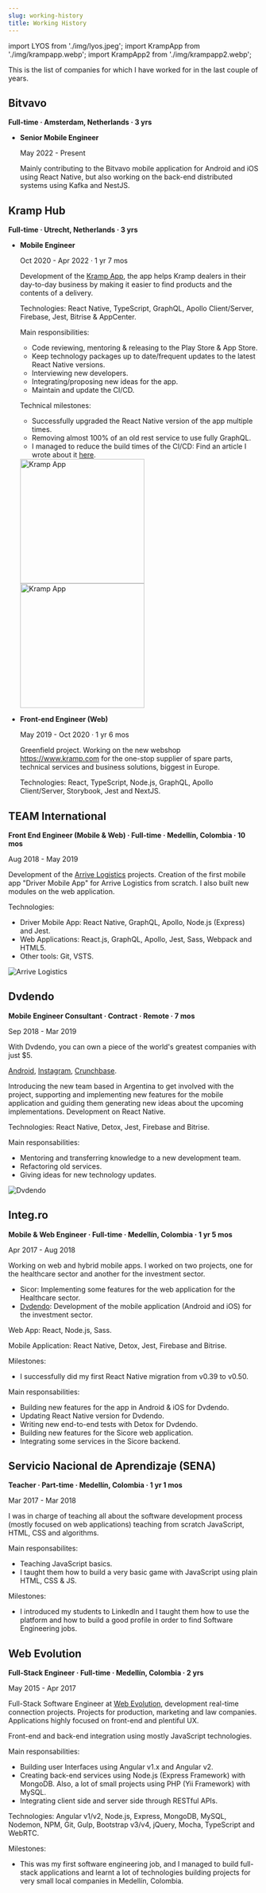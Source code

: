 ```yaml
---
slug: working-history
title: Working History
---
```


import LYOS from './img/lyos.jpeg';
import KrampApp from './img/krampapp.webp';
import KrampApp2 from './img/krampapp2.webp';

This is the list of companies for which I have worked for in the last couple of years.

## Bitvavo

**Full-time · Amsterdam, Netherlands · 3 yrs**

- **Senior Mobile Engineer**

  May 2022 - Present

  Mainly contributing to the Bitvavo mobile application for Android and iOS using React Native, but also working on the back-end distributed systems using Kafka and NestJS.

<!-- ## Springboard

**Mentor (Software Engineering Career Track) · Part-time · Remote**

Jul 2022 - Present

Mentoring students on software engineering. From front-end to back-end development as well as data structures and algorithms.

Providing guidance to students from the University of South Florida, University of Massachusetts Global and University of Maryland Global.

## LYOS

**Part-time · Remote · 3 yrs 10 mos**

[LYOS](https://www.lyos.com/), LIVE YOUR OWN STORY - Your next-generation travel journal and trip planner.

- **Lead Mobile Engineer**

  Sep 2019 - Jun 2022 · 2 yrs 10 mos

  Leading the mobile development of LYOS, working closely with a remote team around the world based on Europe, US and South America.

- **Mobile Engineer**

  Sep 2018 - Sep 2019 · 1 yr 1 mo

  Creating the LYOS mobile application from scratch. A hybrid mobile application for iOS and Android. Wide focus on image processing, geolocation, maps, background tasks, cloud messaging, push notifications and network information.

  Technologies: React Native, TypeScript, Apollo Client, GraphQL, Mapbox and AWS services (Amplify, AppSync & Cognito).

<div style={{ marginLeft: "30px" }}>
  <img src={LYOS} alt="LYOS App" width="450" />
</div> -->

## Kramp Hub

**Full-time · Utrecht, Netherlands · 3 yrs**

- **Mobile Engineer**

  Oct 2020 - Apr 2022 · 1 yr 7 mos

  Development of the [Kramp App](https://www.kramp.com/shop-be/nl/l/kramp-app), the app helps Kramp dealers in their day-to-day business by making it easier to find products and the contents of a delivery.

  Technologies: React Native, TypeScript, GraphQL, Apollo Client/Server, Firebase, Jest, Bitrise & AppCenter.

  Main responsibilities:

  - Code reviewing, mentoring & releasing to the Play Store & App Store.
  - Keep technology packages up to date/frequent updates to the latest React Native versions.
  - Interviewing new developers.
  - Integrating/proposing new ideas for the app.
  - Maintain and update the CI/CD.

  Technical milestones:

  - Successfully upgraded the React Native version of the app multiple times.
  - Removing almost 100% of an old rest service to use fully GraphQL.
  - I managed to reduce the build times of the CI/CD: Find an article I wrote about it [here](/blog/optimizing-bitrise-build-times/).

  <div style={{ marginLeft: "30px", marginTop: "10px" }}>
    <img src={KrampApp} alt="Kramp App" width="250" />
    <img src={KrampApp2} alt="Kramp App" width="250" />
  </div>

- **Front-end Engineer (Web)**

  May 2019 - Oct 2020 · 1 yr 6 mos

  Greenfield project. Working on the new webshop https://www.kramp.com for the one-stop supplier of spare parts, technical services and business solutions, biggest in Europe.

  Technologies: React, TypeScript, Node.js, GraphQL, Apollo Client/Server, Storybook, Jest and NextJS.

## TEAM International

**Front End Engineer (Mobile & Web) · Full-time · Medellín, Colombia · 10 mos**

Aug 2018 - May 2019

Development of the [Arrive Logistics](https://www.arrivelogistics.com/) projects. Creation of the first mobile app "Driver Mobile App" for Arrive Logistics from scratch. I also built new modules on the web application.

Technologies:

- Driver Mobile App: React Native, GraphQL, Apollo, Node.js (Express) and Jest.
- Web Applications: React.js, GraphQL, Apollo, Jest, Sass, Webpack and HTML5.
- Other tools: Git, VSTS.

![Arrive Logistics](./img/arrive-logistics.jpeg)

## Dvdendo

**Mobile Engineer Consultant · Contract · Remote · 7 mos**

Sep 2018 - Mar 2019

With Dvdendo, you can own a piece of the world's greatest companies with just $5.

[Android](https://play.google.com/store/apps/details?id=com.dvdendo&hl=en&gl=US), [Instagram](https://www.instagram.com/mydvdendo/), [Crunchbase](https://www.crunchbase.com/organization/dvdendo).

Introducing the new team based in Argentina to get involved with the project, supporting and implementing new features for the mobile application and guiding them generating new ideas about the upcoming implementations. Development on React Native.

Technologies: React Native, Detox, Jest, Firebase and Bitrise.

Main responsabilities:

- Mentoring and transferring knowledge to a new development team.
- Refactoring old services.
- Giving ideas for new technology updates.

![Dvdendo](./img/dvdendo.jpeg)

## Integ.ro

**Mobile & Web Engineer · Full-time · Medellín, Colombia · 1 yr 5 mos**

Apr 2017 - Aug 2018

Working on web and hybrid mobile apps. I worked on two projects, one for the healthcare sector and another for the investment sector.

- Sicor: Implementing some features for the web application for the Healthcare sector.
- [Dvdendo](#dvdendo): Development of the mobile application (Android and iOS) for the investment sector.

Web App: React, Node.js, Sass.

Mobile Application: React Native, Detox, Jest, Firebase and Bitrise.

Milestones:

- I successfully did my first React Native migration from v0.39 to v0.50.

Main responsabilities:

- Building new features for the app in Android & iOS for Dvdendo.
- Updating React Native version for Dvdendo.
- Writing new end-to-end tests with Detox for Dvdendo.
- Building new features for the Sicore web application.
- Integrating some services in the Sicore backend.

## Servicio Nacional de Aprendizaje (SENA)

**Teacher · Part-time · Medellín, Colombia · 1 yr 1 mos**

Mar 2017 - Mar 2018

I was in charge of teaching all about the software development process (mostly focused on web applications) teaching from scratch JavaScript, HTML, CSS and algorithms.

Main responsabilites:

- Teaching JavaScript basics.
- I taught them how to build a very basic game with JavaScript using plain HTML, CSS & JS.

Milestones:

- I introduced my students to LinkedIn and I taught them how to use the platform and how to build a good profile in order to find Software Engineering jobs.

## Web Evolution

**Full-Stack Engineer · Full-time · Medellín, Colombia · 2 yrs**

May 2015 - Apr 2017

Full-Stack Software Engineer at [Web Evolution](https://www.webevolution.com.co), development real-time connection projects. Projects for production, marketing and law companies. Applications highly focused on front-end and plentiful UX.

Front-end and back-end integration using mostly JavaScript technologies.

Main responsabilities:

- Building user Interfaces using Angular v1.x and Angular v2.
- Creating back-end services using Node.js (Express Framework) with MongoDB. Also, a lot of small projects using PHP (Yii Framework) with MySQL.
- Integrating client side and server side through RESTful APIs.

Technologies: Angular v1/v2, Node.js, Express, MongoDB, MySQL, Nodemon, NPM, Git, Gulp, Bootstrap v3/v4, jQuery, Mocha, TypeScript and WebRTC.

Milestones:

- This was my first software engineering job, and I managed to build full-stack applications and learnt a lot of technologies building projects for very small local companies in Medellín, Colombia.
